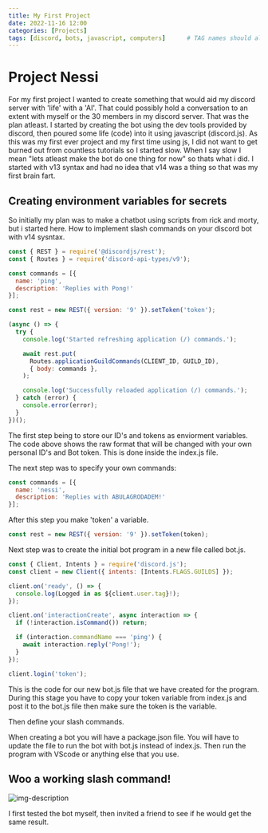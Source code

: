 ```yaml
---
title: My First Project
date: 2022-11-16 12:00
categories: [Projects]
tags: [discord, bots, javascript, computers]      # TAG names should always be lowercase
---
```


# Project Nessi

For my first project I wanted to create something that would aid my discord server with 'life' with a 'AI'. That could possibly hold a conversation to an extent with myself or the 30 members in my discord server. That was the plan atleast. I started by creating the bot using the dev tools provided by discord, then poured some life (code) into it using javascript (discord.js). As this was my first ever project and my first time using js, I did not want to get burned out from countless tutorials so I started slow. When I say slow I mean "lets atleast make the bot do one thing for now" so thats what i did. I started with v13 syntax and had no idea that v14 was a thing so that was my first brain fart.

## Creating environment variables for secrets

So initially my plan was to make a chatbot using scripts from rick and morty, but i started here. How to implement slash commands on your discord bot with v14 sysntax.

```javascript
const { REST } = require('@discordjs/rest');
const { Routes } = require('discord-api-types/v9');

const commands = [{
  name: 'ping',
  description: 'Replies with Pong!'
}]; 

const rest = new REST({ version: '9' }).setToken('token');

(async () => {
  try {
    console.log('Started refreshing application (/) commands.');

    await rest.put(
      Routes.applicationGuildCommands(CLIENT_ID, GUILD_ID),
      { body: commands },
    );

    console.log('Successfully reloaded application (/) commands.');
  } catch (error) {
    console.error(error);
  }
})();
```
The first step being to store our ID's and tokens as enviorment variables. The code above shows the raw format that will be changed with your own personal ID's and Bot token. This is done inside the index.js file.

The next step was to specify your own commands: 

```javascript
const commands = [{
  name: 'nessi',
  description: 'Replies with ABULAGRODADEM!'
}];
```
After this step you make 'token' a variable.

```javascript
const rest = new REST({ version: '9' }).setToken(token);
```
Next step was to create the initial bot program in a new file called bot.js.

```javascript
const { Client, Intents } = require('discord.js');
const client = new Client({ intents: [Intents.FLAGS.GUILDS] });

client.on('ready', () => {
  console.log(Logged in as ${client.user.tag}!);
});

client.on('interactionCreate', async interaction => {
  if (!interaction.isCommand()) return;

  if (interaction.commandName === 'ping') {
    await interaction.reply('Pong!');
  }
});

client.login('token');
```
This is the code for our new bot.js file that we have created for the program. During this stage you have to copy your token variable from index.js and post it to the bot.js file then make sure the token is the variable.

Then define your slash commands. 

When creating a bot you will have a package.json file. You will have to update the file to run the bot with bot.js instead of index.js. Then run the program with VScode or anything else that you use.

## Woo a working slash command!

![img-description](https://cdn.discordapp.com/attachments/1042526278118543450/1042534452783489094/image.png)

I first tested the bot myself, then invited a friend to see if he would get the same result.